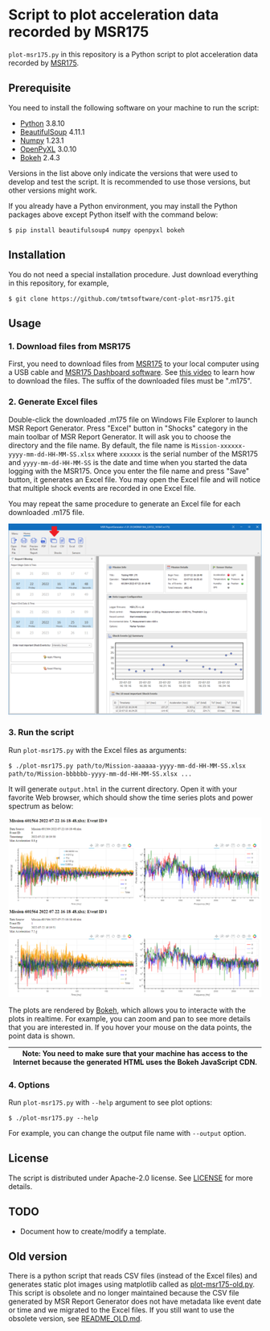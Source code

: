 # Script to plot acceleration data recorded by MSR175

`plot-msr175.py` in this repository is a Python script to plot acceleration data recorded by [MSR175](https://www.msr.ch/en/product/transportation-shock-data-logger-msr175/).

## Prerequisite

You need to install the following software on your machine to run the script:

 * [Python](https://www.python.org/) 3.8.10
 * [BeautifulSoup](https://beautiful-soup-4.readthedocs.io/en/latest/) 4.11.1
 * [Numpy](https://numpy.org/) 1.23.1
 * [OpenPyXL](https://openpyxl.readthedocs.io/en/stable/) 3.0.10
 * [Bokeh](https://docs.bokeh.org/en/latest/) 2.4.3
 
Versions in the list above only indicate the versions that were used to develop and test the script. It is recommended to use those versions, but other versions might work.

If you already have a Python environment, you may install the Python packages above except Python itself with the command below:

    $ pip install beautifulsoup4 numpy openpyxl bokeh
    
## Installation

You do not need a special installation procedure. Just download everything in this repository, for example,

    $ git clone https://github.com/tmtsoftware/cont-plot-msr175.git

## Usage

### 1. Download files from MSR175

First, you need to download files from [MSR175](https://www.msr.ch/en/product/transportation-shock-data-logger-msr175/) to your local computer using a USB cable and [MSR175 Dashboard software](https://www.msr.ch/media/pdf/Datalogger-MSR175-from-v1.08-Brief-instructions-EN.pdf). See [this video](https://www.youtube.com/watch?v=plT-Q1fBXyU) to learn how to download the files. The suffix of the downloaded files must be ".m175".

### 2. Generate Excel files

Double-click the downloaded .m175 file on Windows File Explorer to launch MSR Report Generator. Press "Excel" button in "Shocks" category in the main toolbar of MSR Report Generator. It will ask you to choose the directory and the file name. By default, the file name is `Mission-xxxxxx-yyyy-mm-dd-HH-MM-SS.xlsx` where `xxxxxx` is the serial number of the MSR175 and `yyyy-mm-dd-HH-MM-SS` is the date and time when you started the data logging with the MSR175. Once you enter the file name and press "Save" button, it generates an Excel file. You may open the Excel file and will notice that multiple shock events are recorded in one Excel file.

You may repeat the same procedure to generate an Excel file for each downloaded .m175 file.

![](images/msr_report_generator_excel.png)

### 3. Run the script

Run `plot-msr175.py` with the Excel files as arguments:

    $ ./plot-msr175.py path/to/Mission-aaaaaa-yyyy-mm-dd-HH-MM-SS.xlsx path/to/Mission-bbbbbb-yyyy-mm-dd-HH-MM-SS.xlsx ...

It will generate `output.html` in the current directory. Open it with your favorite Web browser, which should show the time series plots and power spectrum as below:

![](images/output_html_example.png)

The plots are rendered by [Bokeh](https://docs.bokeh.org/en/latest/), which allows you to interacte with the plots in realtime. For example, you can zoom and pan to see more details that you are interested in. If you hover your mouse on the data points, the point data is shown.

| Note: You need to make sure that your machine has access to the Internet because the generated HTML uses the Bokeh JavaScript CDN. |
| --- |

### 4. Options

Run `plot-msr175.py` with `--help` argument to see plot options:

    $ ./plot-msr175.py --help

For example, you can change the output file name with `--output` option.

## License

The script is distributed under Apache-2.0 license. See [LICENSE](LICENSE) for more details.

## TODO

 * Document how to create/modify a template.

## Old version

There is a python script that reads CSV files (instead of the Excel files) and generates static plot images using matplotlib called as [plot-msr175-old.py](plot-msr175-old.py). This script is obsolete and no longer maintained because the CSV file generated by MSR Report Generator does not have metadata like event date or time and we migrated to the Excel files. If you still want to use the obsolete version, see [README_OLD.md](README_OLD.md).
